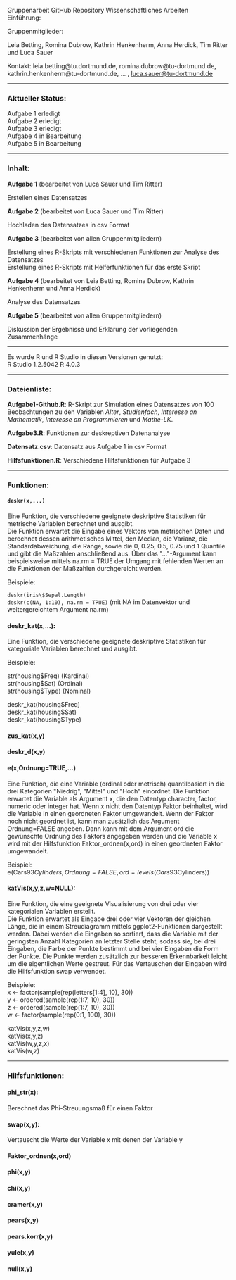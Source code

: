 Gruppenarbeit GitHub Repository Wissenschaftliches Arbeiten <br>
Einführung: 

Gruppenmitglieder:

Leia Betting, Romina Dubrow, Kathrin Henkenherm, Anna Herdick, Tim Ritter und Luca Sauer 

Kontakt: leia.betting\@tu.dortmund.de, romina.dubrow\@tu-dortmund.de, kathrin.henkenherm\@tu-dortmund.de, ... , luca.sauer@tu-dortmund.de

--------------------------------------------------------------------------------

### Aktueller Status: <br>
Aufgabe 1 erledigt <br>
Aufgabe 2 erledigt <br>
Aufgabe 3 erledigt <br>
Aufgabe 4 in Bearbeitung <br>
Aufgabe 5 in Bearbeitung 

--------------------------------------------------------------------------------

### Inhalt: <br>
**Aufgabe 1** (bearbeitet von Luca Sauer und Tim Ritter) <br>

Erstellen eines Datensatzes 

**Aufgabe 2** (bearbeitet von Luca Sauer und Tim Ritter) <br>

Hochladen des Datensatzes in csv Format

**Aufgabe 3** (bearbeitet von allen Gruppenmitgliedern) <br>

Erstellung eines R-Skripts mit verschiedenen Funktionen zur Analyse des Datensatzes <br>
Erstellung eines R-Skripts mit Helferfunktionen für das erste Skript

**Aufgabe 4** (bearbeitet von Leia Betting, Romina Dubrow, Kathrin Henkenherm und Anna Herdick) <br>

Analyse des Datensatzes

**Aufgabe 5** (bearbeitet von allen Gruppenmitgliedern) <br>

Diskussion der Ergebnisse und Erklärung der vorliegenden Zusammenhänge

--------------------------------------------------------------------------------

Es wurde R und R Studio in diesen Versionen genutzt:  
 R Studio 1.2.5042 
 R 4.0.3
 
--------------------------------------------------------------------------------

### Dateienliste: <br>

**Aufgabe1-Github.R**:    R-Skript zur Simulation eines Datensatzes von 100 Beobachtungen zu den Variablen _Alter_, _Studienfach_, _Interesse an Mathematik_, _Interesse an Programmieren_ und _Mathe-LK_. <br>

**Aufgabe3.R**:          Funktionen zur deskreptiven Datenanalyse <br>  

**Datensatz.csv**:        Datensatz aus Aufgabe 1 in csv Format <br>

**Hilfsfunktionen.R**:   Verschiedene Hilfsfunktionen für Aufgabe 3<br>

--------------------------------------------------------------------------------

### Funktionen: 

#### ``deskr(x,...)``
Eine Funktion, die verschiedene geeignete deskriptive Statistiken für metrische Variablen berechnet und ausgibt. <br>
Die Funktion erwartet die Eingabe eines Vektors von metrischen Daten und berechnet dessen arithmetisches Mittel, den Median, die Varianz, die Standardabweichung, die Range, sowie die 0, 0.25, 0.5, 0.75 und 1 Quantile und gibt die Maßzahlen anschließend aus. Über das "..."-Argument kann beispielsweise mittels na.rm = TRUE der Umgang mit fehlenden Werten an die Funktionen der Maßzahlen durchgereicht werden.

Beispiele:

``deskr(iris\$Sepal.Length)`` <br>
``deskr(c(NA, 1:10), na.rm = TRUE)``  (mit NA im Datenvektor und weitergereichtem Argument na.rm)


#### deskr_kat(x,...): 
Eine Funktion, die verschiedene geeignete deskriptive Statistiken für kategoriale Variablen berechnet und ausgibt.

Beispiele:

str(housing\$Freq) (Kardinal)<br>
str(housing\$Sat)  (Ordinal) <br>
str(housing\$Type) (Nominal)

deskr_kat(housing\$Freq)<br>
deskr_kat(housing\$Sat)<br>
deskr_kat(housing\$Type)<br>

#### zus_kat(x,y)

#### deskr_d(x,y)

#### e(x,Ordnung=TRUE,...)
Eine Funktion, die eine Variable (ordinal oder metrisch) quantilbasiert in die drei Kategorien "Niedrig", "Mittel" und "Hoch" einordnet. 
Die Funktion erwartet die Variable als Argument x, die den Datentyp character, factor, numeric oder integer hat. Wenn x nicht den Datentyp Faktor beinhaltet, wird die Variable in einen geordneten Faktor umgewandelt. Wenn der Faktor noch nicht geordnet ist, kann man zusätzlich das Argument Ordnung=FALSE angeben. Dann kann mit dem Argument ord die gewünschte Ordnung des Faktors angegeben werden und die Variable x wird mit der Hilfsfunktion Faktor_ordnen(x,ord) in einen geordneten Faktor umgewandelt.

Beispiel: <br>
e(Cars93$Cylinders,Ordnung = FALSE, ord = levels(Cars93$Cylinders)) 

#### katVis(x,y,z,w=NULL):
Eine Funktion, die eine geeignete Visualisierung von drei oder vier kategorialen Variablen erstellt. <br>
Die Funktion erwartet als Eingabe drei oder vier Vektoren der gleichen Länge, die in einem Streudiagramm mittels ggplot2-Funktionen dargestellt werden. Dabei werden die Eingaben so sortiert, dass die Variable mit der geringsten Anzahl Kategorien an letzter Stelle steht, sodass sie, bei drei Eingaben, die Farbe der Punkte bestimmt und bei vier Eingaben die Form der Punkte. Die Punkte werden zusätzlich zur besseren Erkennbarkeit leicht um die eigentlichen Werte gestreut. Für das Vertauschen der Eingaben wird die Hilfsfunktion swap verwendet.

Beispiele:<br>
x <- factor(sample(rep(letters[1:4], 10), 30))<br>
y <- ordered(sample(rep(1:7, 10), 30))<br>
z <- ordered(sample(rep(1:7, 10), 30))<br>
w <- factor(sample(rep(0:1, 100), 30))<br>

katVis(x,y,z,w)<br>
katVis(x,y,z)<br>
katVis(w,y,z,x)<br>
katVis(w,z)<br>

--------------------------------------------------------------------------------

### Hilfsfunktionen:

#### phi_str(x):

Berechnet das Phi-Streuungsmaß für einen Faktor

#### swap(x,y):
Vertauscht die Werte der Variable x mit denen der Variable y

#### Faktor_ordnen(x,ord)

#### phi(x,y)

#### chi(x,y)

#### cramer(x,y)

#### pears(x,y)

#### pears.korr(x,y)

#### yule(x,y)

#### null(x,y)
